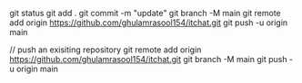 git status
git add .
git commit -m "update"
git branch -M main
git remote add origin https://github.com/ghulamrasool154/itchat.git
git push -u origin main


// push an exisiting repository 
git remote add origin https://github.com/ghulamrasool154/itchat.git
git branch -M main
git push -u origin main
